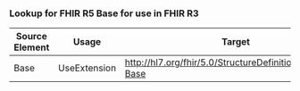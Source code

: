 ### Lookup for FHIR R5 Base for use in FHIR R3

| Source Element | Usage | Target |
| -------------- | ----- | ------ |
| Base | UseExtension | http://hl7.org/fhir/5.0/StructureDefinition/extension-Base |
